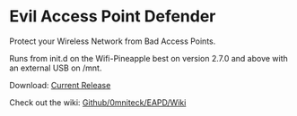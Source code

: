 # Evil Access Point Defender
Protect your Wireless Network from Bad Access Points.

Runs from init.d on the Wifi-Pineapple best on version 2.7.0 and above with an external USB on /mnt.

Download: <a target="_blank" href="https://github.com/0mniteck/EAPD/archive/master.zip">Current Release</a>

Check out the wiki: <a target="_blank" href="https://github.com/0mniteck/EAPD/wiki/Wiki">Github/0mniteck/EAPD/Wiki</a>
